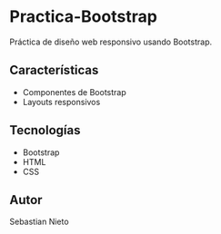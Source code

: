 # Practica-Bootstrap

Práctica de diseño web responsivo usando Bootstrap.

## Características

- Componentes de Bootstrap
- Layouts responsivos

## Tecnologías

- Bootstrap
- HTML
- CSS

## Autor

Sebastian Nieto
